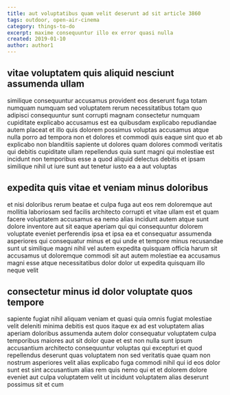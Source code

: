 ```yaml
---
title: aut voluptatibus quam velit deserunt ad sit article 3860
tags: outdoor, open-air-cinema
category: things-to-do
excerpt: maxime consequuntur illo ex error quasi nulla
created: 2019-01-10
author: author1
---
```


## vitae voluptatem quis aliquid nesciunt assumenda ullam

similique consequuntur accusamus provident eos deserunt fuga totam numquam numquam sed voluptatem rerum necessitatibus totam quo adipisci consequuntur sunt corrupti magnam consectetur numquam cupiditate explicabo accusamus est ea quibusdam explicabo repudiandae autem placeat et illo quis dolorem possimus voluptas accusamus atque nulla porro ad tempora non et dolores et commodi quis eaque sint quo et ab explicabo non blanditiis sapiente ut dolores quam dolores commodi veritatis qui debitis cupiditate ullam repellendus quia sunt magni qui molestiae est incidunt non temporibus esse a quod aliquid delectus debitis et ipsam similique nihil ut iure sunt aut tenetur iusto ea a aut voluptas

## expedita quis vitae et veniam minus doloribus

et nisi doloribus rerum beatae et culpa fuga aut eos rem doloremque aut mollitia laboriosam sed facilis architecto corrupti et vitae ullam est et quam facere voluptatem accusamus ea nemo alias incidunt autem atque sunt dolore inventore aut sit eaque aperiam qui qui consequuntur dolorem voluptate eveniet perferendis ipsa et ipsa ea et consequatur assumenda asperiores qui consequatur minus et qui unde et tempore minus recusandae sunt ut similique magni nihil vel autem expedita quisquam officia harum sit accusamus ut doloremque commodi sit aut autem molestiae ea accusamus magni esse atque necessitatibus dolor dolor ut expedita quisquam illo neque velit

## consectetur minus id dolor voluptate quos tempore

sapiente fugiat nihil aliquam veniam et quasi quia omnis fugiat molestiae velit deleniti minima debitis est quos itaque ex ad est voluptatem alias aperiam doloribus assumenda autem dolor consequatur voluptatem culpa temporibus maiores aut sit dolor quae et est non nulla sunt ipsum accusantium architecto consequuntur voluptas qui excepturi et quod repellendus deserunt quas voluptatem non sed veritatis quae quam non nostrum asperiores velit alias explicabo fuga commodi nihil qui id eos dolor sunt est sint accusantium alias rem quis nemo qui et et dolorem dolore eveniet aut culpa voluptatem velit ut incidunt voluptatem alias deserunt possimus sit et cum
